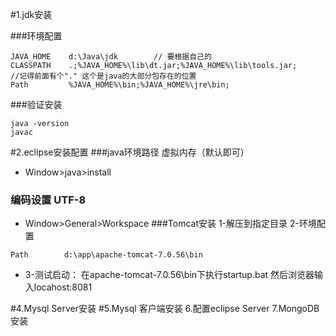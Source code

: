 
#1.jdk安装

###环境配置
```
JAVA_HOME    d:\Java\jdk        // 要根据自己的
CLASSPATH    .;%JAVA_HOME%\lib\dt.jar;%JAVA_HOME%\lib\tools.jar;         //记得前面有个"." 这个是java的大部分包存在的位置
Path         %JAVA_HOME%\bin;%JAVA_HOME%\jre\bin;
```
###验证安装
```
java -version
javac
```
#2.eclipse安装配置
###java环境路径  虚拟内存（默认即可）
- Window>java>install   
### 编码设置 UTF-8
- Window>General>Workspace
###Tomcat安装
1-解压到指定目录
2-环境配置
```
Path        d:\app\apache-tomcat-7.0.56\bin
```
- 3-测试启动：
在apache-tomcat-7.0.56\bin下执行startup.bat 然后浏览器输入locahost:8081

#4.Mysql Server安装
#5.Mysql 客户端安装
6.配置eclipse Server
7.MongoDB 安装
